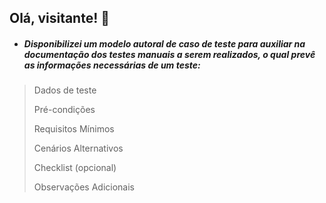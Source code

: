 ## Olá, visitante! 👋

- ##### Disponibilizei um modelo autoral de **caso de teste** para auxiliar na documentação dos testes manuais a serem realizados, o qual prevê as informações necessárias de um teste:
> Dados de teste
> 
> Pré-condições
> 
> Requisitos Mínimos
> 
> Cenários Alternativos
> 
> Checklist (opcional)
> 
> Observações Adicionais
